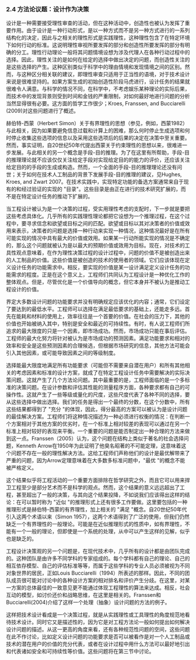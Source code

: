 ### 2.4 方法论议题：设计作为决策
设计是一种需要接受理性审查的活动，但在这种活动中，创造性也被认为发挥了重要作用。由于设计是一种行动形式，是以一种方式而不是另一种方式进行的一系列结构化的决定，因此与之相关的理性形式是实践理性，这种理性包含了在特定环境下如何行动的标准。这说明理性审视所要发挥的部分和创造性所要发挥的部分有明确的分工。理性行动理论一般将其问题情境设想为涉及代理人在各种行动过程中的选择。因此，理性关注的是如何在给定的选择中做出决定的问题，而创造性关注的是这些选择的产生。这种区别类似于科学中的理由情境和发现情境之间的区别。然而，与这种区分相关联的建议，即理性审查只适用于正当性的语境，对于技术设计来说是很难坚持的。如果方案生成的初始创造性阶段马虎进行，设计任务的结果就很难令人满意。与科学的情况不同，在科学中，不考虑娱乐某种理论的实际后果，而技术中的发现背景则受到时间和金钱的严重限制，对如何最好地进行问题的分析当然显得很有必要。这方面的哲学工作很少；Kroes, Franssen, and Bucciarelli (2009)对这些问题进行了概述。

赫伯特-西蒙（Herbert Simon）关于有界理性的思想（参见，例如，西蒙1982）与此相关，因为如果要避免信息过载和计算上的困难，那么何时停止生成选项和何时停止收集这些选项的信息以及采用这些选项后的后果的决定在决策中至关重要。然而，事实证明，自20世纪50年代提出西蒙关于约束理性的思想以来，很难进一步发展。与此相关的另一个概念是手段-目的推理。为了在这里有所帮助，手段-目的推理理论就不应该仅仅关注给定手段对实现给定目的的能力的评价，还应该关注给定目的的手段的生成或构造。然而，一个全面的手段-目的推理理论还没有问世；关于如何在技术人工制品的背景下发展手段-目的推理的建议，见Hughes, Kroes, and Zwart 2007。在技术实践中，实现特定功能的备选方案通常来自于现有的和经过验证的实现的 "目录"。这些目录是由正在进行的技术研究扩展的，而不是在特定设计任务的推动下扩展的。

当工程设计被认为是一个决策的过程，受实用理性考虑的支配时，下一步就是要把这些考虑具体化。几乎所有的实践理性理论都把它设想为一个推理过程，在这个过程中，要寻求信念和欲望或目标之间的匹配。欲望或目标以其对决策者的价值或效用来表示，决策者的问题是选择一种行动来实现一种情况，这种情况最好是在所有可能实现的情况中具有最大的价值或效用。如果某一行动所能实现的情况是不确定的，那么这个问题就被认为是以最大的预期价值或效用为目标。现在，对技术的工具性观点意味着，在作为理性决策过程的设计过程中，问题的价值不是被创造出来的人工制品的价值。这些价值是被创造的技术的使用者的领域。它们应该体现在定义设计任务的功能需求中。相反，要实现的价值是某一设计满足定义设计任务的功能需求的程度。正是在这个意义上，工程师们共同认为工程设计是一种优化工作的整体观点。但是，尽管优化是一个价值导向的概念，但它本身并不被认为是推动工程设计的价值。

界定大多数设计问题的功能要求并没有明确规定应该优化的内容；通常，它们设定了要达到的最低水平。工程师可以选择在满足最低要求的基础上，还能走多远。首先在能耗和材料的使用上，效率往往是一个首要的价值。在社会的压力下，其他的价值也开始被纳入其中，特别是安全和最近的可持续性。有时，有人说工程师们所追求的最大限度的只是一个因素，即市场成功。然而，市场成功只能在事后评估。工程师的最大化努力将针对被认为是市场成功的预测因素。满足功能要求和相对的效率和安全是这些预测因素的合理候选，但根据市场研究的信息，其他方法可能会引入其他因素，或可能导致因素之间的等级制度。

选择能最大限度地满足所有功能要求（可能但不需要来自潜在用户）和所有其他相关的考虑因素和标准的设计方案，就成了在特定工程设计任务中需要解决的实际决策问题。这就产生了几个方法论问题。其中最重要的是，工程师面临的是一个多标准的决策问题。在设计参数和评估其性能的测量程序方面，各种要求都有自己的可操作性。这就产生了一些等级或量化的尺度，这些尺度代表了各种不同的选择，要从这些选择中做出选择。我们的任务是得出一个最终的分数，在这个分数中，所有这些结果都得到了 "充分 "的体现，因此，得分最高的方案可以被认为是设计问题的最佳解决方案。工程师们将这种情况描述为一种必须进行权衡的情况：在判断一个方案相对于其他方案的优劣时，在一个标准上相对较差的表现可以通过在另一个标准上相对较好的表现来平衡。一个重要的问题是能否制定出一种合理的方法来做到这一点。Franssen（2005）认为，这个问题在结构上类似于著名的社会选择问题，Kenneth Arrow在1950年为此证明了他臭名昭著的不可能定理，这意味着这个问题不存在一般的理性解决方法。这给工程师们声称他们的设计是最优解带来了严重的问题，因为Arrow定理意味着在大多数多标准问题中，"最优 "的概念不能被严格定义。

这个结果似乎将工程活动的一个重要方面排除在哲学研究之外，而且它可以用来捍卫工程至少是部分艺术而不是科学的观点。然而，这个结果的意义远远超出了工程，甚至超出了一般的决策，与其向这个结果投降，不如说我们应该得出这样的结论：在可以暂时称为 "近似 "的推理形式上还有很多工作要做。这里要包括的一种推理形式是赫伯特-西蒙的有界理性，加上相关的 "满足 "概念。自20世纪50年代引入这两个术语以来（Simon 1957），这两个术语得到了广泛的使用，但我们仍然缺乏一个有界理性的一般理论。可能是在近似推理形式的性质中，如有界理性，不能有一个一般的理论，但即使是一个系统的处理，从中可以产生这样的见解，似乎也是缺乏的。

工程设计决策观的另一个问题是，在现代技术中，几乎所有的设计都是由团队完成的。这种团队是由许多不同学科的专家组成的。每个学科都有自己的理论、自己的相互依存模型、自己的评估标准等等，而属于这些学科的专业人员必须被视为不同对象世界的居民，正如Louis Bucciarelli（1994）所表述的那样。因此，不同的团队成员很可能对讨论中的各种设计方案的相对排名和评价产生分歧。在这里，对某一方案的总体最佳的一致意见更不能通过体现工程理性的算法来达成。相反，社会互动的模型，如讨价还价和战略思维，在这里是相关的。Franssen和Bucciarelli(2004)介绍了这样一个处理（抽象）设计问题的方法的例子。

这样把技术设计看成是一个决策过程，就是从实践理性或工具理性的角度规范地看待技术设计。同时它又是描述性的，因为它是对工程方法论一般如何提出如何解决设计问题的描述。从这一更高的角度来看，还有各种规范性问题的空间，这些问题在此不作讨论，比如定义设计问题的功能要求是否可以被看作是对一个人工制品或技术的潜在用户的价值的充分代表，或者在设计过程中用什么方法可以最好地引出和代表诸如安全和可持续性等价值。这些问题将在第三节中讨论。